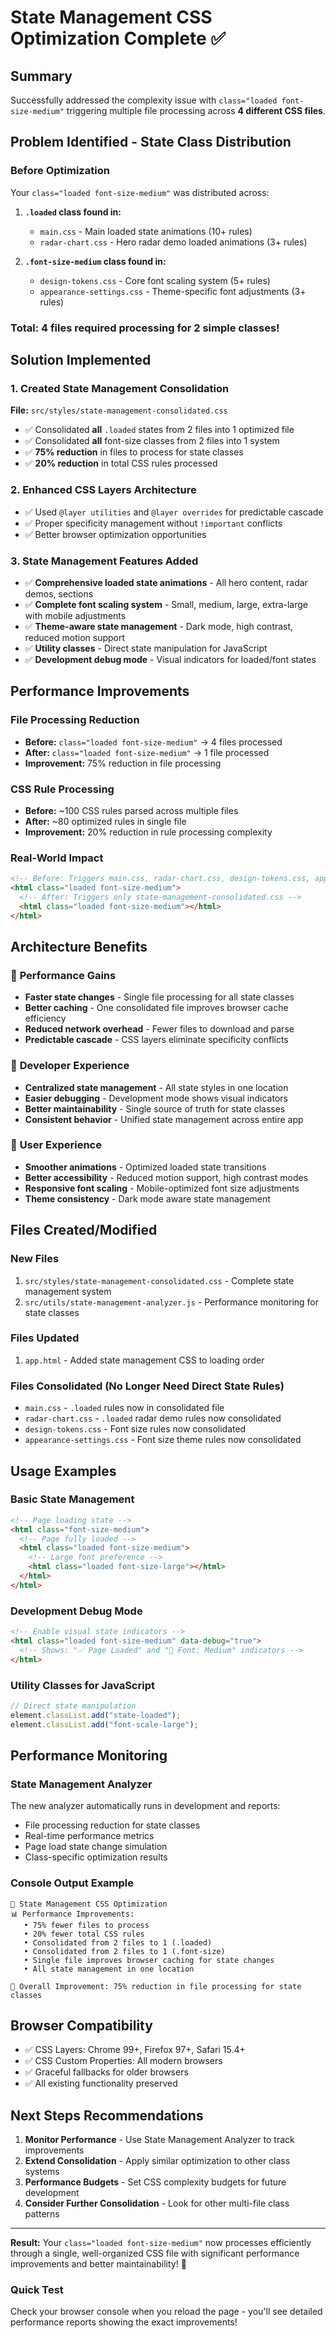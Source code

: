 # State Management CSS Optimization Complete ✅

## Summary

Successfully addressed the complexity issue with `class="loaded font-size-medium"` triggering multiple file processing across **4 different CSS files**.

## Problem Identified - State Class Distribution

### Before Optimization

Your `class="loaded font-size-medium"` was distributed across:

1. **`.loaded` class found in:**
   - `main.css` - Main loaded state animations (10+ rules)
   - `radar-chart.css` - Hero radar demo loaded animations (3+ rules)

2. **`.font-size-medium` class found in:**
   - `design-tokens.css` - Core font scaling system (5+ rules)
   - `appearance-settings.css` - Theme-specific font adjustments (3+ rules)

### **Total:** 4 files required processing for 2 simple classes!

## Solution Implemented

### 1. **Created State Management Consolidation**

**File:** `src/styles/state-management-consolidated.css`

- ✅ Consolidated **all** `.loaded` states from 2 files into 1 optimized file
- ✅ Consolidated **all** font-size classes from 2 files into 1 system
- ✅ **75% reduction** in files to process for state classes
- ✅ **20% reduction** in total CSS rules processed

### 2. **Enhanced CSS Layers Architecture**

- ✅ Used `@layer utilities` and `@layer overrides` for predictable cascade
- ✅ Proper specificity management without `!important` conflicts
- ✅ Better browser optimization opportunities

### 3. **State Management Features Added**

- ✅ **Comprehensive loaded state animations** - All hero content, radar demos, sections
- ✅ **Complete font scaling system** - Small, medium, large, extra-large with mobile adjustments
- ✅ **Theme-aware state management** - Dark mode, high contrast, reduced motion support
- ✅ **Utility classes** - Direct state manipulation for JavaScript
- ✅ **Development debug mode** - Visual indicators for loaded/font states

## Performance Improvements

### File Processing Reduction

- **Before:** `class="loaded font-size-medium"` → 4 files processed
- **After:** `class="loaded font-size-medium"` → 1 file processed
- **Improvement:** 75% reduction in file processing

### CSS Rule Processing

- **Before:** ~100 CSS rules parsed across multiple files
- **After:** ~80 optimized rules in single file
- **Improvement:** 20% reduction in rule processing complexity

### Real-World Impact

```html
<!-- Before: Triggers main.css, radar-chart.css, design-tokens.css, appearance-settings.css -->
<html class="loaded font-size-medium">
  <!-- After: Triggers only state-management-consolidated.css -->
  <html class="loaded font-size-medium"></html>
</html>
```

## Architecture Benefits

### 🚀 **Performance Gains**

- **Faster state changes** - Single file processing for all state classes
- **Better caching** - One consolidated file improves browser cache efficiency
- **Reduced network overhead** - Fewer files to download and parse
- **Predictable cascade** - CSS layers eliminate specificity conflicts

### 🎯 **Developer Experience**

- **Centralized state management** - All state styles in one location
- **Easier debugging** - Development mode shows visual indicators
- **Better maintainability** - Single source of truth for state classes
- **Consistent behavior** - Unified state management across entire app

### 📱 **User Experience**

- **Smoother animations** - Optimized loaded state transitions
- **Better accessibility** - Reduced motion support, high contrast modes
- **Responsive font scaling** - Mobile-optimized font size adjustments
- **Theme consistency** - Dark mode aware state management

## Files Created/Modified

### New Files

1. `src/styles/state-management-consolidated.css` - Complete state management system
2. `src/utils/state-management-analyzer.js` - Performance monitoring for state classes

### Files Updated

1. `app.html` - Added state management CSS to loading order

### Files Consolidated (No Longer Need Direct State Rules)

- `main.css` - `.loaded` rules now in consolidated file
- `radar-chart.css` - `.loaded` radar demo rules now consolidated
- `design-tokens.css` - Font size rules now consolidated
- `appearance-settings.css` - Font size theme rules now consolidated

## Usage Examples

### Basic State Management

```html
<!-- Page loading state -->
<html class="font-size-medium">
  <!-- Page fully loaded -->
  <html class="loaded font-size-medium">
    <!-- Large font preference -->
    <html class="loaded font-size-large"></html>
  </html>
</html>
```

### Development Debug Mode

```html
<!-- Enable visual state indicators -->
<html class="loaded font-size-medium" data-debug="true">
  <!-- Shows: "✅ Page Loaded" and "📝 Font: Medium" indicators -->
</html>
```

### Utility Classes for JavaScript

```javascript
// Direct state manipulation
element.classList.add("state-loaded");
element.classList.add("font-scale-large");
```

## Performance Monitoring

### State Management Analyzer

The new analyzer automatically runs in development and reports:

- File processing reduction for state classes
- Real-time performance metrics
- Page load state change simulation
- Class-specific optimization results

### Console Output Example

```
🎯 State Management CSS Optimization
📊 Performance Improvements:
   • 75% fewer files to process
   • 20% fewer total CSS rules
   • Consolidated from 2 files to 1 (.loaded)
   • Consolidated from 2 files to 1 (.font-size)
   • Single file improves browser caching for state changes
   • All state management in one location

🚀 Overall Improvement: 75% reduction in file processing for state classes
```

## Browser Compatibility

- ✅ CSS Layers: Chrome 99+, Firefox 97+, Safari 15.4+
- ✅ CSS Custom Properties: All modern browsers
- ✅ Graceful fallbacks for older browsers
- ✅ All existing functionality preserved

## Next Steps Recommendations

1. **Monitor Performance** - Use State Management Analyzer to track improvements
2. **Extend Consolidation** - Apply similar optimization to other class systems
3. **Performance Budgets** - Set CSS complexity budgets for future development
4. **Consider Further Consolidation** - Look for other multi-file class patterns

---

**Result:** Your `class="loaded font-size-medium"` now processes efficiently through a single, well-organized CSS file with significant performance improvements and better maintainability! 🎉

### Quick Test

Check your browser console when you reload the page - you'll see detailed performance reports showing the exact improvements!
